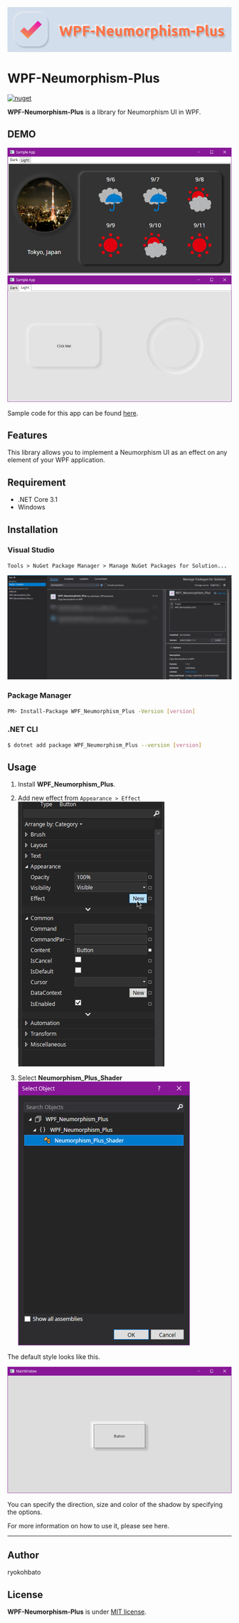 ![icon](./docs/images/header.png)

# WPF-Neumorphism-Plus

[![nuget](https://img.shields.io/nuget/v/WPF_Neumorphism_Plus?style=flat)](https://www.nuget.org/packages/WPF_Neumorphism_Plus/)

**WPF-Neumorphism-Plus** is a library for Neumorphism UI in WPF.

## DEMO

![screenshot_01](./docs/images/screenshot_01.png)
![screenshot_02](./docs/images/screenshot_02.png)

Sample code for this app can be found [here](https://github.com/ryokohbato/WPF-Neumorphism-Plus/tree/master/SampleApp).

## Features

This library allows you to implement a Neumorphism UI as an effect on any element of your WPF application.

## Requirement

- .NET Core 3.1  
- Windows

## Installation

### Visual Studio

``Tools > NuGet Package Manager > Manage NuGet Packages for Solution...``

![Nuget on VS](./docs/images/nuget_vs.png)

### Package Manager
  
```bash
PM> Install-Package WPF_Neumorphism_Plus -Version [version]
```

### .NET CLI

```bash
$ dotnet add package WPF_Neumorphism_Plus --version [version]
```

## Usage

1. Install **WPF_Neumorphism_Plus**.

1. Add new effect from ``Appearance > Effect``  
![add Effect](./docs/images/addEffect.png)

1. Select **Neumorphism_Plus_Shader**  
![add WPF_Neumorphism_Plus Effect](./docs/images/addEffect2.png)

The default style looks like this.

![default](./docs/images/default.png)

You can specify the direction, size and color of the shadow by specifying the options.

For more information on how to use it, please see here.

------------------------------

## Author

ryokohbato

## License

**WPF-Neumorphism-Plus** is under [MIT license](https://opensource.org/licenses/MIT).
